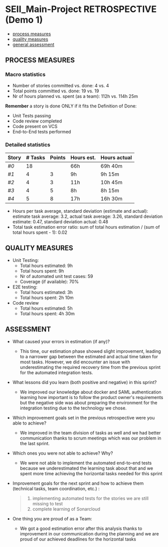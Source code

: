 SEII_Main-Project RETROSPECTIVE (Demo 1)
=====================================

- [process measures](#process-measures)
- [quality measures](#quality-measures)
- [general assessment](#assessment)

## PROCESS MEASURES 

### Macro statistics

- Number of stories committed vs. done: 4 vs. 4
- Total points committed vs. done: 19 vs. 19
- Nr of hours planned vs. spent (as a team): 112h vs. 114h 25m

**Remember** a story is done ONLY if it fits the Definition of Done:
 
- Unit Tests passing
- Code review completed
- Code present on VCS
- End-to-End tests performed


### Detailed statistics

| Story  | # Tasks | Points | Hours est. | Hours actual |
|--------|---------|--------|------------|--------------|
| _#0_   |    18   |        |    66h     |   69h 40m    |
| _#1_   |    4    |   3    |    9h      |   9h 15m     |
| _#2_   |    4    |   3    |    11h     |   10h 45m    |
| _#3_   |    4    |   5    |    8h      |   8h 15m     |
| _#4_   |    5    |   8    |    17h     |   16h 30m    |


- Hours per task average, standard deviation (estimate and actual): estimate task average: 3.2, actual task average: 3.26, standard deviation estimate: 0.47, standard deviation actual: 0.48
- Total task estimation error ratio: sum of total hours estimation / (sum of total hours spent - 1): 0.02

  
## QUALITY MEASURES 

- Unit Testing:
  - Total hours estimated: 9h
  - Total hours spent: 9h
  - Nr of automated unit test cases: 59
  - Coverage (if available): 70%
- E2E testing:
  - Total hours estimated: 3h
  - Total hours spent: 2h 10m
- Code review 
  - Total hours estimated: 5h
  - Total hours spent: 4h 30m
  


## ASSESSMENT

- What caused your errors in estimation (if any)? 
  - This time, our estimation phase showed slight improvement, leading to a narrower gap between the estimated and actual time taken for most tasks. However, we did encounter an issue with underestimating the required recovery time from the previous sprint for the automated integration tests.

- What lessons did you learn (both positive and negative) in this sprint? 
  - We improved our knowledge about docker and SAML authentication learning how important is to follow the product owner's requirements but the negative side was about preparing the environment for the integration testing due to the technology we chose.

- Which improvement goals set in the previous retrospective were you able to achieve? 
  - We improved in the team division of tasks as well and we had better communication thanks to scrum meetings which was our problem in the last sprint.  
  
- Which ones you were not able to achieve? Why? 
  - We were not able to implement the automated end-to-end tests because we underestimated the learning task about that and we spent more time achieving the horizontal tasks needed for this sprint

- Improvement goals for the next sprint and how to achieve them (technical tasks, team coordination, etc.) :

  > 1. implementing automated tests for the stories we are still missing to test
  > 2. complete learning of Sonarcloud

- One thing you are proud of as a Team: 
  - We got a good estimation error after this analysis thanks to improvement in our communication during the planning and we are proud of our achieved deadlines for the horizontal tasks 
